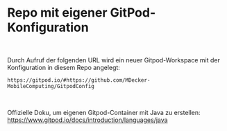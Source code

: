 # Repo mit eigener GitPod-Konfiguration #

<br>

Durch Aufruf der folgenden URL wird ein neuer Gitpod-Workspace mit der Konfiguration in diesem Repo angelegt:
```
https://gitpod.io/#https://github.com/MDecker-MobileComputing/GitpodConfig
```

<br>

Offizielle Doku, um eigenen Gitpod-Container mit Java zu erstellen: https://www.gitpod.io/docs/introduction/languages/java
